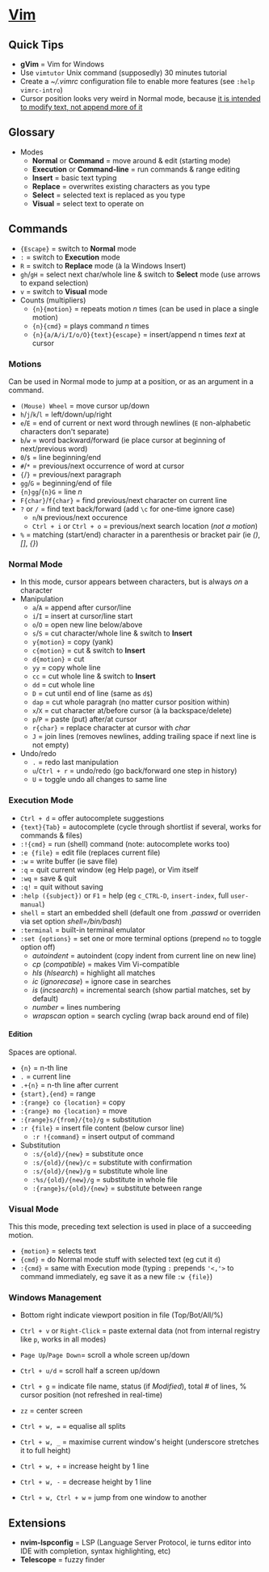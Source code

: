 # [Vim](http://www.openvim.com)

## Quick Tips

* **gVim** = Vim for Windows
* Use `vimtutor` Unix command (supposedly) 30 minutes tutorial
* Create a _~/.vimrc_ configuration file to enable more features (see `:help vimrc-intro`)
* Cursor position looks very weird in Normal mode, because [it is intended to modify text, not append more of it](https://stackoverflow.com/a/3676464/3559724)

## Glossary

* Modes
  * **Normal** or **Command** = move around & edit (starting mode)
  * **Execution** or **Command-line** = run commands & range editing
  * **Insert** = basic text typing
  * **Replace** = overwrites existing characters as you type
  * **Select** = selected text is replaced as you type
  * **Visual** = select text to operate on

## Commands

* `{Escape}` = switch to **Normal** mode
* `:` = switch to **Execution** mode
* `R` = switch to **Replace** mode (à la Windows Insert)
* `gh`/`gH` = select next char/whole line & switch to **Select** mode (use arrows to expand selection)
* `v` = switch to **Visual** mode
* Counts (multipliers)
  * `{n}{motion}` = repeats motion _n_ times (can be used in place a single motion)
  * `{n}{cmd}` = plays command _n_ times
  * `{n}{a/A/i/I/o/O}{text}{escape}` = insert/append n times _text_ at cursor

### Motions

Can be used in Normal mode to jump at a position, or as an argument in a command.

* `(Mouse) Wheel` = move cursor up/down
* `h`/`j`/`k`/`l` = left/down/up/right
* `e`/`E` = end of current or next word through newlines (`E` non-alphabetic characters don't separate)
* `b`/`w` = word backward/forward (ie place cursor at beginning of next/previous word)
* `0`/`$` = line beginning/end
* `#`/`*` = previous/next occurrence of word at cursor
* `{`/`}` = previous/next paragraph
* `gg`/`G` = beginning/end of file
* `{n}gg`/`{n}G` = line _n_
* `F{char}`/`f{char}` = find previous/next character on current line
* `?` or `/` = find text back/forward (add `\c` for one-time ignore case)
  * `n`/`N` previous/next occurence
  * `Ctrl + i` or `Ctrl + o` = previous/next search location (_not a motion_)
* `%` = matching (start/end) character in a parenthesis or bracket pair (ie _()_, _[]_, _{}_)

### Normal Mode

* In this mode, cursor appears between characters, but is always _on_ a character
* Manipulation
  * `a`/`A` = append after cursor/line
  * `i`/`I` = insert at cursor/line start
  * `o`/`O` = open new line below/above
  * `s`/`S` = cut character/whole line & switch to **Insert**
  * `y{motion}` = copy (yank)
  * `c{motion}` = cut & switch to **Insert**
  * `d{motion}` = cut
  * `yy` = copy whole line
  * `cc` = cut whole line & switch to **Insert**
  * `dd` = cut whole line
  * `D` = cut until end of line (same as `d$`)
  * `dap` = cut whole paragrah (no matter cursor position within)
  * `x`/`X` = cut character at/before cursor (à la backspace/delete)
  * `p`/`P` = paste (put) after/at cursor
  * `r{char}` = replace character at cursor with _char_
  * `J` = join lines (removes newlines, adding trailing space if next line is not empty)
* Undo/redo
  * `.` = redo last manipulation
  * `u`/`Ctrl + r` = undo/redo (go back/forward one step in history)
  * `U` = toggle undo all changes to same line

### Execution Mode

* `Ctrl + d` = offer autocomplete suggestions
* `{text}{Tab}` = autocomplete (cycle through shortlist if several, works for commands & files)
* `:!{cmd}` = run (shell) command (note: autocomplete works too)
* `:e {file}` = edit file (replaces current file)
* `:w` = write buffer (ie save file)
* `:q` = quit current window (eg Help page), or Vim itself
* `:wq` = save & quit
* `:q!` = quit without saving
* `:help ({subject})` or `F1` = help (eg `c_CTRL-D`, `insert-index`, full `user-manual`)
* `shell` = start an embedded shell (default one from _.passwd_ or overriden via set option _shell=/bin/bash_)
* `:terminal` = built-in terminal emulator
* `:set {options}` = set one or more terminal options (prepend `no` to toggle option off)
  * _autoindent_ = autoindent (copy indent from current line on new line)
  * _cp_ (_compatible_) = makes Vim Vi-compatible
  * _hls_ (_hlsearch_) = highlight all matches
  * _ic_ (_ignorecase_) = ignore case in searches
  * _is_ (_incsearch_) = incremental search (show partial matches, set by default)
  * _number_ = lines numbering
  * _wrapscan_ option = search cycling (wrap back around end of file)

#### Edition

Spaces are optional.

* `{n}` = n-th line
* `.` = current line
* `.+{n}` = n-th line after current
* `{start},{end}` = range
* `:{range} co {location}` = copy
* `:{range} mo {location}` = move
* `:{range}s/{from}/{to}/g` = substitution
* `:r {file}` = insert file content (below cursor line)
  * `:r !{command}` = insert output of command
* Substitution
  * `:s/{old}/{new}` = substitute once
  * `:s/{old}/{new}/c` = substitute with confirmation
  * `:s/{old}/{new}/g` = substitute whole line
  * `:%s/{old}/{new}/g` = substitute in whole file
  * `:{range}s/{old}/{new}` = substitute between range

### Visual Mode

This this mode, preceding text selection is used in place of a succeeding motion.

* `{motion}` = selects text
* `{cmd}` = do Normal mode stuff with selected text (eg cut it `d`)
* `:{cmd}` = same with Execution mode (typing `:` prepends `'<,'>` to command immediately, eg save it as a new file `:w {file}`)

### Windows Management

* Bottom right indicate viewport position in file (Top/Bot/All/%)

* `Ctrl + v` or `Right-Click` = paste external data (not from internal registry like `p`, works in all modes)
* `Page Up`/`Page Down`= scroll a whole screen up/down
* `Ctrl + u/d` = scroll half a screen up/down
* `Ctrl + g` = indicate file name, status (if _Modified_), total # of lines, % cursor position (not refreshed in real-time)
* `zz` = center screen
* `Ctrl + w, =` = equalise all splits
* `Ctrl + w, _` = maximise current window's height (underscore stretches it to full height)
* `Ctrl + w, +` = increase  height by 1 line
* `Ctrl + w, -` = decrease height by 1 line
* `Ctrl + w, Ctrl + w` = jump from one window to another

## Extensions

* **nvim-lspconfig** = LSP (Language Server Protocol, ie turns editor into IDE with completion, syntax highlighting, etc)
* **Telescope** = fuzzy finder
